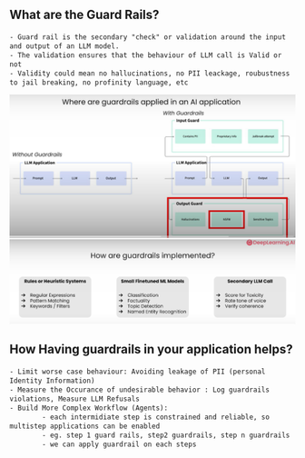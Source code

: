 
## What are the Guard Rails?
    - Guard rail is the secondary "check" or validation around the input and output of an LLM model.
    - The validation ensures that the behaviour of LLM call is Valid or not
    - Validity could mean no hallucinations, no PII leackage, roubustness to jail breaking, no profinity language, etc

![How Guard Rails applied in RAG/AI Applications](Images/image.png)
![How Guard Rails Work under the Hood](Images/guardrail2.PNG)


## How Having guardrails in your application helps?
    - Limit worse case behaviour: Avoiding leakage of PII (personal Identity Information)
    - Measure the Occurance of undesirable behavior : Log guardrails violations, Measure LLM Refusals
    - Build More Complex Workflow (Agents):
            - each intermidiate step is constrained and reliable, so multistep applications can be enabled
            - eg. step 1 guard rails, step2 guardrails, step n guardrails
            - we can apply guardrail on each steps

